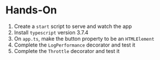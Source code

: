 # Hands-On

  1. Create a `start` script to serve and watch the app
  2. Install `typescript` version 3.7.4
  3. On `app.ts`, make the button property to be an `HTMLElement`
  4. Complete the `LogPerformance` decorator and test it
  5. Complete the `Throttle` decorator and test it